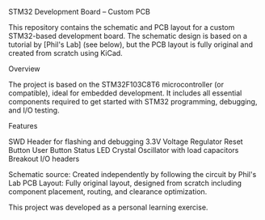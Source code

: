 STM32 Development Board – Custom PCB

This repository contains the schematic and PCB layout for a custom STM32-based development board. The schematic design is based on a tutorial by [Phil's Lab] (see below), but the PCB layout is fully original and created from scratch using KiCad.

Overview

The project is based on the STM32F103C8T6 microcontroller (or compatible), ideal for embedded development. It includes all essential components required to get started with STM32 programming, debugging, and I/O testing.

Features

SWD Header for flashing and debugging
3.3V Voltage Regulator
Reset Button
User Button
Status LED
Crystal Oscillator with load capacitors
Breakout I/O headers

Schematic source: Created independently by following the circuit by Phil's Lab
PCB Layout: Fully original layout, designed from scratch including component placement, routing, and clearance optimization.

This project was developed as a personal learning exercise. 
